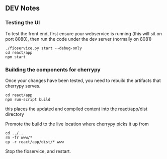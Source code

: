 
## DEV Notes

### Testing the UI
To test the front end, first ensure your webservice is running (this will sit on port 8080), then run the code under the dev server (normally on 8081)

```
./fioservice.py start --debug-only
cd react/app
npm start
```

### Building the components for cherrypy
Once your changes have been tested, you need to rebuild the artifacts that cherrypy serves.  
```
cd react/app
npm run-script build
```
this places the updated and compiled content into the react/app/dist directory

Promote the build to the live location where cherrypy picks it up from
```
cd ../..
rm -fr www/*
cp -r react/app/dist/* www
```  

Stop the fioservice, and restart.



